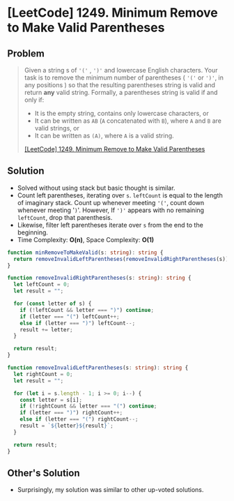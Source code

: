 # [LeetCode] 1249. Minimum Remove to Make Valid Parentheses

## Problem

> Given a string s of `'('` , `')'` and lowercase English characters.
> Your task is to remove the minimum number of parentheses ( `'('` or `')'`, in any positions ) so that the resulting parentheses string is valid and return **any** valid string.
> Formally, a parentheses string is valid if and only if:
>
> - It is the empty string, contains only lowercase characters, or
> - It can be written as `AB` (`A` concatenated with `B`), where `A` and `B` are valid strings, or
> - It can be written as `(A)`, where `A` is a valid string.
>
> [[LeetCode] 1249. Minimum Remove to Make Valid Parentheses](https://leetcode.com/problems/minimum-remove-to-make-valid-parentheses/description/?envType=study-plan&id=data-structure-ii)

## Solution

- Solved without using stack but basic thought is similar.
- Count left parentheses, iterating over `s`. `leftCount` is equal to the length of imaginary stack. Count up whenever meeting `'('`, count down whenever meeting '`)`'. However, If `')'` appears with no remaining `leftCount`, drop that parenthesis.
- Likewise, filter left parentheses iterate over `s` from the end to the beginning.
- Time Complexity: **O(n)**, Space Complexity: **O(1)**

```typescript
function minRemoveToMakeValid(s: string): string {
  return removeInvalidLeftParentheses(removeInvalidRightParentheses(s));
}

function removeInvalidRightParentheses(s: string): string {
  let leftCount = 0;
  let result = "";

  for (const letter of s) {
    if (!leftCount && letter === ")") continue;
    if (letter === "(") leftCount++;
    else if (letter === ")") leftCount--;
    result += letter;
  }

  return result;
}

function removeInvalidLeftParentheses(s: string): string {
  let rightCount = 0;
  let result = "";

  for (let i = s.length - 1; i >= 0; i--) {
    const letter = s[i];
    if (!rightCount && letter === "(") continue;
    if (letter === ")") rightCount++;
    else if (letter === "(") rightCount--;
    result = `${letter}${result}`;
  }

  return result;
}
```

## Other's Solution

- Surprisingly, my solution was similar to other up-voted solutions.
